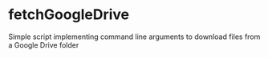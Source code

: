 # fetchGoogleDrive
Simple script implementing command line arguments to download files from a Google Drive folder
